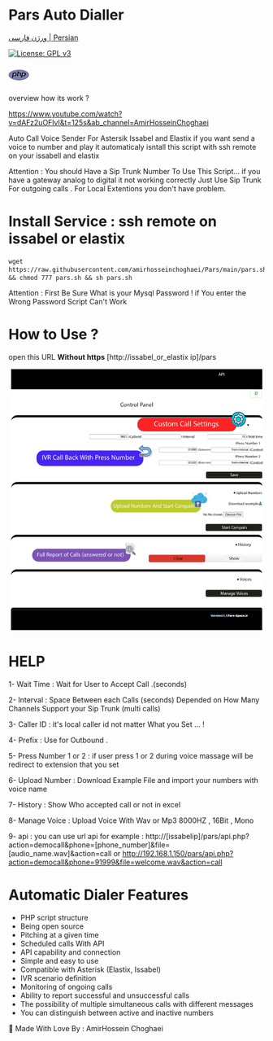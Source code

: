 # Pars Auto Dialler

 [ ورژن فارسی | Persian ](https://github.com/amirhosseinchoghaei/Pars/blob/main/readme2.md)

[![License: GPL v3](https://img.shields.io/badge/License-GPLv3-blue.svg)](https://www.gnu.org/licenses/gpl-3.0)


<p align="left"> <a href="https://www.php.net" target="_blank" rel="noreferrer"> <img src="https://raw.githubusercontent.com/devicons/devicon/master/icons/php/php-original.svg" alt="php" width="40" height="40"/> </a> </p>

overview how its work ?

https://www.youtube.com/watch?v=dAFz2uOFlvI&t=125s&ab_channel=AmirHosseinChoghaei

Auto Call Voice Sender For Astersik Issabel and Elastix
if you want send a voice to number and play it automaticaly isntall this script with ssh remote on your issabell and elastix 

Attention : You should Have a Sip Trunk Number To Use This Script... if you have a gateway analog to digital it not working correctly Just Use Sip Trunk For outgoing calls . For Local Extentions you don't have problem.


# Install Service : ssh remote on issabel or elastix

```
wget https://raw.githubusercontent.com/amirhosseinchoghaei/Pars/main/pars.sh && chmod 777 pars.sh && sh pars.sh

```
Attention : First Be Sure What is your Mysql Password ! if You enter the Wrong Password Script Can't Work



# How to Use ?

open this URL **Without https** [http://issabel_or_elastix ip]/pars

![This is an image](https://raw.githubusercontent.com/amirhosseinchoghaei/Pars/main/ISSABEL-Auto-Dialler.jpg)

# HELP

1- Wait Time : Wait for User to Accept Call .(seconds)

2- Interval : Space Between each Calls (seconds) Depended on How Many Channels Support your Sip Trunk (multi calls)

3- Caller ID : it's local caller id not matter What you Set ... !

4- Prefix : Use for Outbound .

5- Press Number 1 or 2 : if user press 1 or 2 during voice massage will be redirect to extension that you set

6- Upload Number : Download Example File and import your numbers with voice name

7- History : Show Who accepted call or not in excel

8- Manage Voice : Upload Voice With Wav or Mp3 8000HZ , 16Bit , Mono

9- api : you can use url api for example : http://[issabelip]/pars/api.php?action=democall&phone=[phone_number]&file=[audio_name.wav]&action=call  or 
http://192.168.1.150/pars/api.php?action=democall&phone=91999&file=welcome.wav&action=call


# Automatic Dialer Features

- PHP script structure
- Being open source
- Pitching at a given time
- Scheduled calls With API
- API capability and connection
- Simple and easy to use
- Compatible with Asterisk (Elastix, Issabel)
- IVR scenario definition
- Monitoring of ongoing calls
- Ability to report successful and unsuccessful calls
- The possibility of multiple simultaneous calls with different messages
- You can distinguish between active and inactive numbers


💖 Made With Love By : AmirHossein Choghaei

